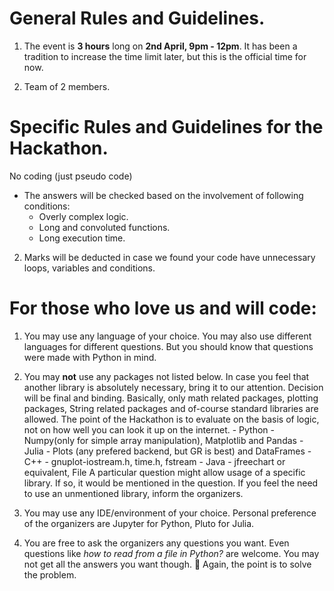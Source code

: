 
# General Rules and Guidelines.




1. The event is **3 hours** long on **2nd April, 9pm - 12pm**. It has been a tradition to increase the time limit later, but this is the official time for now.

2. Team of 2 members.




# Specific Rules and Guidelines for the Hackathon.

No coding (just pseudo code)


- The answers will be checked based on the involvement of following conditions:
    - Overly complex logic.
    - Long and convoluted functions.
    - Long execution time.
2. Marks will be deducted in case we found your code have unnecessary loops, variables and conditions. 



# For those who love us and will code:
  1. You may use any language of your choice. You may also use different languages for different questions. But you should know that questions were made with Python in mind.

  2. You may **not** use any packages not listed below. In case you feel that another library is absolutely necessary, bring it to our attention. Decision will be final and binding. Basically, only math related packages, plotting packages, String related packages and of-course standard libraries are allowed. The point of the Hackathon is to evaluate on the basis of logic, not on how well you can look it up on the internet.
    - Python - Numpy(only for simple array manipulation), Matplotlib and Pandas
    - Julia - Plots (any prefered backend, but GR is best) and DataFrames
    - C++ - gnuplot-iostream.h, time.h, fstream
    - Java - jfreechart or equivalent, File
A particular question might allow usage of a specific library. If so, it would be mentioned in the question. If you feel the need to use an unmentioned library, inform the organizers. 
3. You may use any IDE/environment of your choice. Personal preference of the organizers are Jupyter for Python, Pluto for Julia.
4. You are free to ask the organizers any questions you want. Even questions like _how to read from a file in Python?_ are welcome. You may not get all the answers you want though. 🙂 Again, the point is to solve the problem.